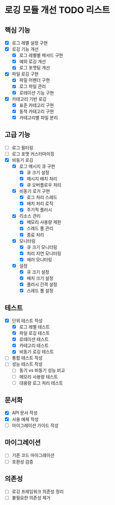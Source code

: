 # 로깅 모듈 개선 TODO 리스트

## 핵심 기능
- [x] 로그 레벨 설정 구현
- [x] 로깅 기능 개선
  - [x] 로그 레벨별 메서드 구현
  - [x] 예외 로깅 개선
  - [x] 로그 포맷팅 개선
- [x] 파일 로깅 구현
  - [x] 파일 어펜더 구현
  - [x] 로그 파일 관리
  - [x] 로테이션 기능 구현
- [x] 카테고리 기반 로깅
  - [x] 표준 카테고리 구현
  - [x] 동적 카테고리 구현
  - [x] 카테고리별 파일 분리

## 고급 기능
- [ ] 로그 필터링
- [ ] 로그 포맷 커스터마이징
- [x] 비동기 로깅
  - [x] 로그 메시지 큐 구현
    - [x] 큐 크기 설정
    - [x] 메시지 배치 처리
    - [x] 큐 오버플로우 처리
  - [x] 비동기 로거 구현
    - [x] 로그 처리 스레드
    - [x] 배치 처리 로직
    - [x] 주기적 플러시
  - [x] 리소스 관리
    - [x] 메모리 사용량 제한
    - [x] 스레드 풀 관리
    - [x] 종료 처리
  - [x] 모니터링
    - [x] 큐 크기 모니터링
    - [x] 처리 지연 모니터링
    - [x] 에러 모니터링
  - [x] 설정
    - [x] 큐 크기 설정
    - [x] 배치 크기 설정
    - [x] 플러시 간격 설정
    - [x] 스레드 풀 설정

## 테스트
- [x] 단위 테스트 작성
  - [x] 로그 레벨 테스트
  - [x] 파일 로깅 테스트
  - [x] 로테이션 테스트
  - [x] 카테고리 테스트
  - [x] 비동기 로깅 테스트
- [ ] 통합 테스트 작성
- [ ] 성능 테스트 작성
  - [ ] 동기 vs 비동기 성능 비교
  - [ ] 메모리 사용량 테스트
  - [ ] 대용량 로그 처리 테스트

## 문서화
- [x] API 문서 작성
- [x] 사용 예제 작성
- [ ] 마이그레이션 가이드 작성

## 마이그레이션
- [ ] 기존 코드 마이그레이션
- [ ] 호환성 검증

## 의존성
- [ ] 로깅 프레임워크 의존성 정리
- [ ] 불필요한 의존성 제거 